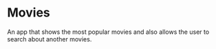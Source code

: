 # Movies
An app that shows the most popular movies and also allows the user to search about another movies.
